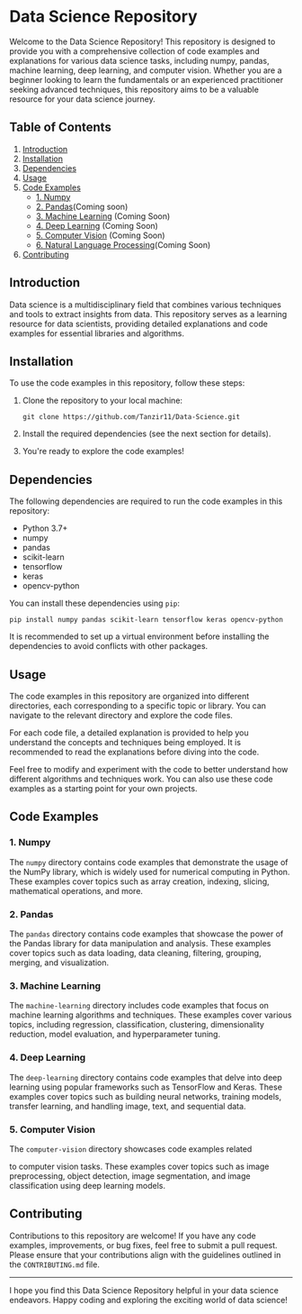 # Data Science Repository

Welcome to the Data Science Repository! This repository is designed to provide you with a comprehensive collection of code examples and explanations for various data science tasks, including numpy, pandas, machine learning, deep learning, and computer vision. Whether you are a beginner looking to learn the fundamentals or an experienced practitioner seeking advanced techniques, this repository aims to be a valuable resource for your data science journey.

## Table of Contents

1. [Introduction](#introduction)
2. [Installation](#installation)
3. [Dependencies](#dependencies)
4. [Usage](#usage)
5. [Code Examples](#code-examples)
   - [1. Numpy](#numpy)
   - [2. Pandas](#pandas)(Coming soon)
   - [3. Machine Learning](#machine-learning) (Coming Soon)
   - [4. Deep Learning](#deep-learning) (Coming Soon)
   - [5. Computer Vision](#computer-vision) (Coming Soon)
   - [6. Natural Language Processing](#NLP)(Coming Soon)
6. [Contributing](#contributing)

## Introduction

Data science is a multidisciplinary field that combines various techniques and tools to extract insights from data. This repository serves as a learning resource for data scientists, providing detailed explanations and code examples for essential libraries and algorithms.

## Installation

To use the code examples in this repository, follow these steps:

1. Clone the repository to your local machine:

   ```shell
   git clone https://github.com/Tanzir11/Data-Science.git
   ```

2. Install the required dependencies (see the next section for details).

3. You're ready to explore the code examples!

## Dependencies

The following dependencies are required to run the code examples in this repository:

- Python 3.7+
- numpy
- pandas
- scikit-learn
- tensorflow
- keras
- opencv-python

You can install these dependencies using `pip`:

```shell
pip install numpy pandas scikit-learn tensorflow keras opencv-python
```

It is recommended to set up a virtual environment before installing the dependencies to avoid conflicts with other packages.

## Usage

The code examples in this repository are organized into different directories, each corresponding to a specific topic or library. You can navigate to the relevant directory and explore the code files.

For each code file, a detailed explanation is provided to help you understand the concepts and techniques being employed. It is recommended to read the explanations before diving into the code.

Feel free to modify and experiment with the code to better understand how different algorithms and techniques work. You can also use these code examples as a starting point for your own projects.

## Code Examples

### 1. Numpy

The `numpy` directory contains code examples that demonstrate the usage of the NumPy library, which is widely used for numerical computing in Python. These examples cover topics such as array creation, indexing, slicing, mathematical operations, and more.

### 2. Pandas

The `pandas` directory contains code examples that showcase the power of the Pandas library for data manipulation and analysis. These examples cover topics such as data loading, data cleaning, filtering, grouping, merging, and visualization.

### 3. Machine Learning

The `machine-learning` directory includes code examples that focus on machine learning algorithms and techniques. These examples cover various topics, including regression, classification, clustering, dimensionality reduction, model evaluation, and hyperparameter tuning.

### 4. Deep Learning

The `deep-learning` directory contains code examples that delve into deep learning using popular frameworks such as TensorFlow and Keras. These examples cover topics such as building neural networks, training models, transfer learning, and handling image, text, and sequential data.

### 5. Computer Vision

The `computer-vision` directory showcases code examples related

 to computer vision tasks. These examples cover topics such as image preprocessing, object detection, image segmentation, and image classification using deep learning models.

## Contributing

Contributions to this repository are welcome! If you have any code examples, improvements, or bug fixes, feel free to submit a pull request. Please ensure that your contributions align with the guidelines outlined in the `CONTRIBUTING.md` file.

---

I hope you find this Data Science Repository helpful in your data science endeavors. Happy coding and exploring the exciting world of data science!
